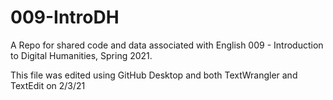 # 009-IntroDH
A Repo for shared code and data associated with English 009 - Introduction to Digital Humanities, Spring 2021.

This file was edited using GitHub Desktop and both TextWrangler and TextEdit on 2/3/21

